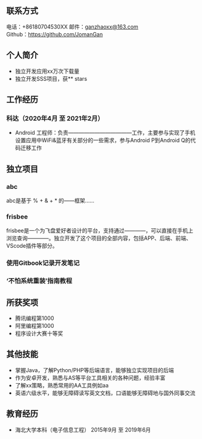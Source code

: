 ## 联系方式
电话：+86180704530XX 邮件：ganzhaoxx@163.com   
Github：https://github.com/JomanGan 

## 个人简介
   - 独立开发应用xx万次下载量
   - 独立开发SSS项目，获** stars

## 工作经历
### 科达（2020年4月 至 2021年2月）
   - Android 工程师：负责————————————工作，主要参与实现了手机设置应用中WiFi&蓝牙有关部分的一些需求，参与Android P到Android Q的代码迁移工作

## 独立项目
### abc

abc是基于 % + & + * 的——框架......

### frisbee

frisbee是一个为飞盘爱好者设计的平台，支持通过————，可以直接在手机上浏览查询————。独立开发了这个项目的全部内容，包括APP、后端、前端、VScode插件等部分。

### 使用Gitbook记录开发笔记  


### ‘不怕系统重装’指南教程  

## 所获奖项
   - 腾讯编程第1000
   - 阿里编程第1000
   - 程序设计大赛十等奖

## 其他技能
   - 掌握Java，了解Python/PHP等后端语言，能够独立实现项目的后端
   - 作为安卓开发，熟悉与AS等平台工具相关的各种问题，经验丰富
   - 了解xx策略，熟悉常用的AA工具例如aa
   - 英语六级水平，能够无障碍读写英文文档，口语能够无障碍地与国外同事交流

## 教育经历
   - 海北大学本科（电子信息工程） 2015年9月 至 2019年6月
